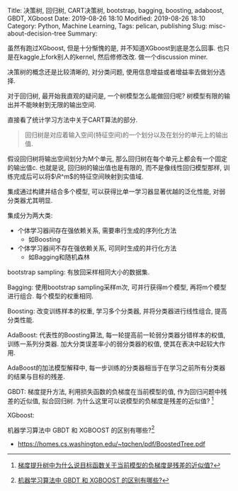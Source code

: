 Title: 决策树, 回归树, CART决策树, bootstrap, bagging, boosting, adaboost, GBDT, XGboost
Date: 2019-08-26 18:10
Modified: 2019-08-26 18:10
Category: Python, Machine Learning,
Tags: pelican, publishing
Slug: misc-about-decision-tree
Summary: 

虽然有跑过XGboost, 但是十分惭愧的是, 并不知道XGboost到底是怎么回事. 也只是在kaggle上fork别人的kernel, 然后修修改改. 做一个discussion miner.

决策树的概念还是比较清晰的, 对分类问题, 使用信息增益或者增益率去做划分选择.

对于回归树, 最开始我直观的疑问是, 一个树模型怎么能做回归呢? 树模型有限的输出并不能映射到无限的输出空间.

直接看了统计学习方法中关于CART算法的部分.
> 回归树是对应着输入空间(特征空间)的一个划分以及在划分的单元上的输出值.

假设回归树将输出空间划分为M个单元, 那么回归树在每个单元上都会有一个固定的输出值c. 也就是说, 回归树的输出值也是有限的, 而不是像线性回归模型那样, 训练完成后可以将$\R^m$的特征空间映射到实值域.

 
集成通过构建并结合多个模型, 可以获得比单一学习器显著优越的泛化性能, 对弱分类器尤其明显.

集成分为两大类:
- 个体学习器间存在强依赖关系, 需要串行生成的序列化方法
    -   如Boosting
- 个体学习器间不存在强依赖关系, 可同时生成的并行化方法
    -   如Bagging和随机森林



bootstrap sampling: 有放回采样相同大小的数据集.

Bagging: 使用bootstrap sampling采样m次, 可并行获得m个模型, 再将m个模型进行组合. 每个模型的权重相同.

Boosting: 改变训练样本的权重, 学习多个分类器, 并将分类器进行线性组合, 提高分类性能.

AdaBoost: 代表性的Boosting算法, 每一轮提高前一轮弱分类器分错样本的权值, 训练一系列分类器. 加大分类误差率小的弱分类器的权值, 使其在表决中起较大作用. 

AdaBoost的加法模型解释中, 每一步训练的分类器相当于在学习之前所有分类器的结果与目标的残差.


GBDT: 梯度提升方法, 利用损失函数的负梯度在当前模型的值, 作为回归问题中残差的近似值, 拟合回归树.
为什么这里可以说模型的负梯度是残差的近似值? [^1]

XGboost: 

机器学习算法中 GBDT 和 XGBOOST 的区别有哪些?[^2]



- https://homes.cs.washington.edu/~tqchen/pdf/BoostedTree.pdf

[^1]:[梯度提升树中为什么说目标函数关于当前模型的负梯度是残差的近似值?](https://www.zhihu.com/question/60625492)
[^2]:[机器学习算法中 GBDT 和 XGBOOST 的区别有哪些?](https://www.zhihu.com/question/41354392)
